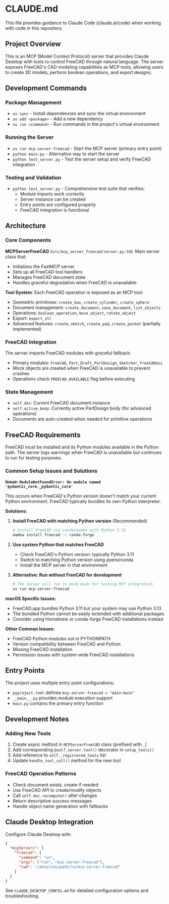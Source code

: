 # CLAUDE.md

This file provides guidance to Claude Code (claude.ai/code) when working with code in this repository.

## Project Overview

This is an MCP (Model Context Protocol) server that provides Claude Desktop with tools to control FreeCAD through natural language. The server exposes FreeCAD's CAD modeling capabilities as MCP tools, allowing users to create 3D models, perform boolean operations, and export designs.

## Development Commands

### Package Management
- `uv sync` - Install dependencies and sync the virtual environment
- `uv add <package>` - Add a new dependency
- `uv run <command>` - Run commands in the project's virtual environment

### Running the Server
- `uv run mcp-server-freecad` - Start the MCP server (primary entry point)
- `python main.py` - Alternative way to start the server
- `python test_server.py` - Test the server setup and verify FreeCAD integration

### Testing and Validation
- `python test_server.py` - Comprehensive test suite that verifies:
  - Module imports work correctly
  - Server instance can be created
  - Entry points are configured properly
  - FreeCAD integration is functional

## Architecture

### Core Components

**MCPServerFreeCAD** (`src/mcp_server_freecad/server.py:34`): Main server class that:
- Initializes the FastMCP server
- Sets up all FreeCAD tool handlers
- Manages FreeCAD document state
- Handles graceful degradation when FreeCAD is unavailable

**Tool System**: Each FreeCAD operation is exposed as an MCP tool:
- Geometric primitives: `create_box`, `create_cylinder`, `create_sphere`
- Document management: `create_document`, `save_document`, `list_objects`
- Operations: `boolean_operation`, `move_object`, `rotate_object`
- Export: `export_stl`
- Advanced features: `create_sketch`, `create_pad`, `create_pocket` (partially implemented)

### FreeCAD Integration

The server imports FreeCAD modules with graceful fallback:
- Primary modules: `FreeCAD`, `Part`, `Draft`, `PartDesign`, `Sketcher`, `FreeCADGui`
- Mock objects are created when FreeCAD is unavailable to prevent crashes
- Operations check `FREECAD_AVAILABLE` flag before executing

### State Management

- `self.doc`: Current FreeCAD document instance
- `self.active_body`: Currently active PartDesign body (for advanced operations)
- Documents are auto-created when needed for primitive operations

## FreeCAD Requirements

FreeCAD must be installed and its Python modules available in the Python path. The server logs warnings when FreeCAD is unavailable but continues to run for testing purposes.

### Common Setup Issues and Solutions

**Issue: `ModuleNotFoundError: No module named 'pydantic_core._pydantic_core'`**

This occurs when FreeCAD's Python version doesn't match your current Python environment. FreeCAD typically bundles its own Python interpreter.

**Solutions:**

1. **Install FreeCAD with matching Python version** (Recommended)
   ```bash
   # Install FreeCAD via conda/mamba with Python 3.13
   mamba install freecad -c conda-forge
   ```

2. **Use system Python that matches FreeCAD**
   - Check FreeCAD's Python version: typically Python 3.11
   - Switch to matching Python version using pyenv/conda
   - Install the MCP server in that environment

3. **Alternative: Run without FreeCAD for development**
   ```bash
   # The server will run in mock mode for testing MCP integration
   uv run mcp-server-freecad
   ```

**macOS Specific Issues:**
- FreeCAD.app bundles Python 3.11 but your system may use Python 3.13
- The bundled Python cannot be easily extended with additional packages
- Consider using Homebrew or conda-forge FreeCAD installations instead

**Other Common Issues:**
- FreeCAD Python modules not in PYTHONPATH
- Version compatibility between FreeCAD and Python
- Missing FreeCAD installation
- Permission issues with system-wide FreeCAD installations

## Entry Points

The project uses multiple entry point configurations:
- `pyproject.toml` defines `mcp-server-freecad = "main:main"`
- `__main__.py` provides module execution support
- `main.py` contains the primary entry function

## Development Notes

### Adding New Tools
1. Create async method in `MCPServerFreeCAD` class (prefixed with `_`)
2. Add corresponding `@self.server.tool()` decorator in `setup_tools()`
3. Add reference to `self._registered_tools` list
4. Update `handle_tool_call()` method for the new tool

### FreeCAD Operation Patterns
- Check document exists, create if needed
- Use FreeCAD API to create/modify objects
- Call `self.doc.recompute()` after changes
- Return descriptive success messages
- Handle object name generation with fallbacks

## Claude Desktop Integration

Configure Claude Desktop with:
```json
{
  "mcpServers": {
    "freecad": {
      "command": "uv",
      "args": ["run", "mcp-server-freecad"],
      "cwd": "/absolute/path/to/mcp-server-freecad"
    }
  }
}
```

See `CLAUDE_DESKTOP_CONFIG.md` for detailed configuration options and troubleshooting.